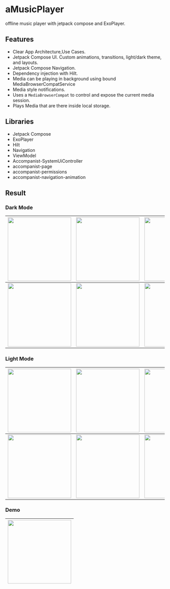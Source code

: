 # aMusicPlayer
offline music player with jetpack compose and ExoPlayer.

## Features

- Clear App Architecture,Use Cases.
- Jetpack Compose UI. Custom animations, transitions, light/dark theme, and layouts.
- Jetpack Compose Navigation.
- Dependency injection with Hilt.
- Media can be playing in background using bound MediaBrowserCompatService
- Media style notifications.
- Uses a `MediaBrowserCompat` to control and expose the current media session.
- Plays Media that are there inside local storage.

## Libraries

- Jetpack Compose
- ExoPlayer
- Hilt
- Navigation
- ViewModel
- Accompanist-SystemUiController
- accompanist-page
- accompanist-permissions
- accompanist-navigation-animation

## Result

### Dark Mode


| <img src="screenshots/d_home.jpg" width="200"/>   |  <img src="screenshots/d_songs.jpg" width="200"/>   | <img src="screenshots/d_album.jpg" width="200"/>  | 
|---------------------------------------------------|:---------------------------------------------------:|:-------------------------------------------------:|
| <img src="screenshots/d_artist.jpg" width="200"/> | <img src="screenshots/d_playlist.jpg" width="200"/> | <img src="screenshots/d_player.jpg" width="200"/> | 


### Light Mode

| <img src="screenshots/l_home.jpg" width="200"/>   |  <img src="screenshots/l_songs.jpg" width="200"/>   | <img src="screenshots/l_album.jpg" width="200"/>  | 
|---------------------------------------------------|:---------------------------------------------------:|:-------------------------------------------------:|
| <img src="screenshots/l_artist.jpg" width="200"/> | <img src="screenshots/l_playlist.jpg" width="200"/> | <img src="screenshots/l_player.jpg" width="200"/> | 



### Demo
| <img src="screenshots/demo.gif" width="200"/> |
|-----------------------------------------------|
